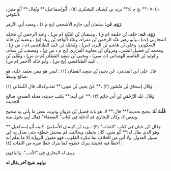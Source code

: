 ٧٠٤١ -** بخ م ٤:** يزيد بن كيسان اليشكري (٥) ، أَبُوإسماعيل،** ويُقال:** أَبُو منين، الكوفي.

**رَوَى عَن:** سلمان أَبِي حازم الأشجعي (بخ م ٤) ، ومعبد أَبِي الأزهر.

**رَوَى عَنه:** خلف بْن خليفة (م ق) ، وسفيان بْن عُيَيْنَة (م س) ، وعبد الرحمن بْن مُحَمَّد المحاربي (ت) ، وأبو زهير عَبْد الرحمن بْن مغراء، وعَبْد الْوَاحِدِ بْن زياد (م) ، وعقبة بْن خالد السكوني، وعلي بْن هاشم بْن البريد (س) ، ومُحَمَّد بْن عُبَيد الطنافسي (م د س ق) ، ومحمد بْن فضيل الضبي، ومروان بْن معاوية الفزاري (بخ م د س ق) ، ومصعب بْن سلام، والوليد بْن القاسم الهمداني (ت سي) ، ويحيى بْن سَعِيد القطان (م ت س) ، ويَعْلَى بْن عُبَيد الطنافسي (بخ س) ، وأبو خالد الأحمر (م س) .

قال علي ابن المديني، عَن يحيى بْن سَعِيد القطان (١) : ليس هو ممن يعتمد عليه، هو صالح وسط.

وَقَال إسحاق بْن مَنْصُور (٢) ،** عَنْ يحيى بْن مَعِين:** ثقة.وكذلك قال النَّسَائي (١) .

وَقَال عَبْد الرَّحْمَنِ بْن أَبي حَاتِم (٢) ،** عَن أبيه:** يكتب حديثه، محله الصدق، صالح الحديث.

**قُلْتُ لَهُ:** يحتج بحديثه؟** قال:** لا، هو بابة فضيل بْن غزوان وذويه، بعض ما يأتي بِهِ صحيح وبعض لا، وكان البخاري قد أدخله فِي كتاب" الضعفاء" فقال أَبِي يحول منه.

وَقَال ابْن حبان فِي كتاب "الثقات" (٣) : يزيد بْن كيسان الأَسلميّ، كنيته أَبُو إسماعيل،** وهو الذي يقال له:** أَبُو منين، كَانَ يخطئ ويخالف، لم يفحش خطؤه حتى يعدل بِهِ عَن سبيل العدول، ولا أتى من الخلاف بما تنكره القلوب، فهو مقبول الرواية إلا ما يعلم أنه أخطأ فيه فحينئذ يترك خطؤه كما يترك خطأ غيره من الثقات (٤) .

روى له البخاري فِي "الأدب"، والباقون.

**ولهم شيخ آخر يقال له:**